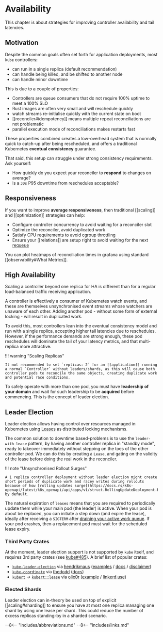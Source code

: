 # Availability

This chapter is about strategies for improving controller availability and tail latencies.

## Motivation

Despite the common goals often set forth for application deployments, most `kube` controllers:

- can run in a single replica (default recommendation)
- can handle being killed, and be shifted to another node
- can handle minor downtime

This is due to a couple of properties:

- Controllers are queue consumers that do not require 100% uptime to meet a 100% SLO
- Rust images are often very small and will reschedule quickly
- watch streams re-initialise quickly with the current state on boot
- [[reconciler#idempotency]] means multiple repeat reconciliations are not problematic
- parallel execution mode of reconciliations makes restarts fast

These properties combined creates a low-overhead system that is normally quick to catch-up after being rescheduled, and offers a traditional Kubernetes __eventual consistency__ guarantee.

That said, this setup can struggle under strong consistency requirements. Ask yourself:

- How quickly do you expect your reconciler to **respond** to changes on average?
- Is a `30s` P95 downtime from reschedules acceptable?

## Responsiveness

If you want to improve __average responsiveness__, then traditional [[scaling]] and [[optimization]] strategies can help:

- Configure controller concurrency to avoid waiting for a reconciler slot
- Optimize the reconciler, avoid duplicated work
- Satisfy CPU requirements to avoid cgroup throttling
- Ensure your [[relations]] are setup right to avoid waiting for the next [requeue](https://docs.rs/kube/latest/kube/runtime/controller/struct.Action.html)

You can plot heatmaps of reconciliation times in grafana using standard [[observability#What Metrics]].

<!--TODO: can we measure time from watch event seen to watch event received by reconciler?-->

## High Availability

Scaling a controller beyond one replica for HA is different than for a regular load-balanced traffic receiving application.

A controller is effectively a consumer of Kubernetes watch events, and these are themselves unsynchronised event streams whose watchers are unaware of each other. Adding another pod - without some form of external locking - will result in duplicated work.

To avoid this, most controllers lean into the eventual consistency model and run with a single replica, accepting higher tail latencies due to reschedules. However, if the performance demands are strong enough, these pod reschedules will dominate the tail of your latency metrics, and that multi-replica more attractive.

!!! warning "Scaling Replicas"

    It not recommended to set `replicas: 2` for an [[application]] running a normal `Controller` without leaders/shards, as this will cause both controller pods to reconcile the same objects, creating duplicate work and potential race conditions.

To safely operate with more than one pod, you must have __leadership of your domain__ and wait for such leadership to be __acquired__ before commencing. This is the concept of leader election.

## Leader Election

Leader election allows having control over resources managed in Kubernetes using [Leases](https://kubernetes.io/docs/concepts/architecture/leases/) as distributed locking mechanisms.

The common solution to downtime based-problems is to use the `leader-with-lease` pattern, by having another controller replica in "standby mode", ready to takeover immediately without stepping on the toes of the other controller pod. We can do this by creating a `Lease`, and gating on the validity of the lease before doing the real work in the reconciler.

!!! note "Unsynchronised Rollout Surges"

    A 1 replica controller deployment without leader election might create short periods of duplicate work and racey writes during rollouts because of how [rolling updates surge](https://docs.rs/k8s-openapi/latest/k8s_openapi/api/apps/v1/struct.RollingUpdateDeployment.html) by default.

The natural expiration of `leases` means that you are required to periodically update them while your main pod (the leader) is active. When your pod is about be replaced, you can initiate a step down (and expire the lease), ideally after receiving a `SIGTERM` after [draining your active work queue](https://docs.rs/kube/latest/kube/runtime/struct.Controller.html#method.shutdown_on_signal). If your pod crashes, then a replacement pod must wait for the scheduled lease expiry.

### Third Party Crates

At the moment, leader election support is not supported by `kube` itself, and requires 3rd party crates (see [kube#485](https://github.com/kube-rs/kube/issues/485#issuecomment-1837386565)). A brief list of popular crates:

- [`kube-leader-election`](https://crates.io/crates/kube-leader-election/) via [hendrikmaus](https://github.com/hendrikmaus/kube-leader-election) ([examples](https://github.com/hendrikmaus/kube-leader-election/tree/master/examples) / [docs](https://docs.rs/kube-leader-election/) / [disclaimer](https://github.com/hendrikmaus/kube-leader-election?tab=readme-ov-file#kubernetes-lease-locking))
- [`kube-coordinate`](https://crates.io/crates/kube-coordinate) via [thedodd](https://github.com/thedodd/kube-coordinate) ([docs](https://docs.rs/kube-coordinate/))
- [`kubert`](https://crates.io/crates/kubert) -> [`kubert::lease`](https://docs.rs/kubert/latest/kubert/lease/index.html) via [olix0r](https://github.com/olix0r/kubert) ([example](https://github.com/olix0r/kubert/blob/main/examples/lease.rs) / [linkerd use](https://github.com/linkerd/linkerd2/blob/1f4f4d417c6d06c3bd5a372fc75064f967117886/policy-controller/src/main.rs))

<!-- OTHER ALTERNATIVES???
Know other alternatives? Feel free to raise a PR here with a new list entry.
-->

### Elected Shards

Leader election can in-theory be used on top of explicit [[scaling#sharding]] to ensure you have at most one replica managing one shard by using one lease per shard. This could reduce the number of excess replicas standing-by in a sharded scenario.

<!-- Have examples?
Feel free to raise a PR here with information.
-->

--8<-- "includes/abbreviations.md"
--8<-- "includes/links.md"
